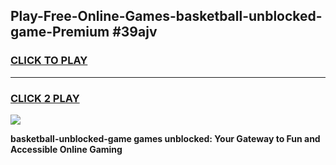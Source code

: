 
## Play-Free-Online-Games-basketball-unblocked-game-Premium #39ajv
<h3>
<a href="https://premium.freeplayer.one?title=basketball-unblocked-game&ref=8M">CLICK TO PLAY</a></h3>
<hr>

<h3>
<a href="https://premium.freeplayer.one?title=basketball-unblocked-game&ref=8M">CLICK 2 PLAY</a>
  
</h3>

<a href="https://premium.freeplayer.one?title=basketball-unblocked-game&ref=8M"><img src="https://clearcache.store/games.png"></a>


**basketball-unblocked-game games unblocked: Your Gateway to Fun and Accessible Online Gaming**
